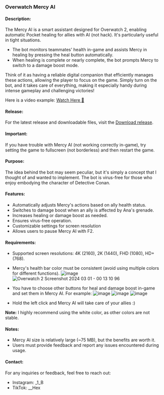 ### Overwatch Mercy AI
#### Description:
The Mercy AI is a smart assistant designed for Overwatch 2, enabling automatic Pocket healing for allies with AI (not hack). It's particularly useful in tight situations. 

- The bot monitors teammates' health in-game and assists Mercy in healing by pressing the heal button automatically.
- When healing is complete or nearly complete, the bot prompts Mercy to switch to a damage boost mode.

Think of it as having a reliable digital companion that efficiently manages these actions, allowing the player to focus on the game. Simply turn on the bot, and it takes care of everything, making it especially handy during intense gameplay and challenging victories!

Here is a video example: [Watch Here 👀](https://www.youtube.com/embed/EXC9dg-d7_c)

#### Release:
For the latest release and downloadable files, visit the [Download release](https://github.com/hexer-7/overwatch-mercy-ai/releases).

#### Important:
If you have trouble with Mercy AI (not working correctly in-game), try setting the game to fullscreen (not borderless) and then restart the game.

#### Purpose:
The idea behind the bot may seem peculiar, but it's simply a concept that I thought of and wanted to implement. The bot is virus-free for those who enjoy embodying the character of Detective Conan.

#### Features:
- Automatically adjusts Mercy's actions based on ally health status.
- Switches to damage boost when an ally is affected by Ana's grenade.
- Increases healing or damage boost as needed.
- Ensures virus-free operation.
- Customizable settings for screen resolution
- Allows users to pause Mercy AI with F2.

#### Requirements:
- Supported screen resolutions: 4K (2160), 2K (1440), FHD (1080), HD+ (768).
- Mercy's health bar color must be consistent (avoid using multiple colors for different functions).
  ![image](https://github.com/Hexer-7/Overwatch-Mercy-AI/assets/130850854/e04ea6af-83d0-4fc0-bf93-e7d14587c55e)
  ![Overwatch 2 Screenshot 2024 03 01 - 00 13 10 96](https://github.com/Hexer-7/Overwatch-Mercy-AI/assets/130850854/59921cdd-dd2e-4267-b456-4c6dea90799c)


- You have to choose other buttons for heal and damage boost in-game and set them in Mercy AI. For example:
  ![image](https://github.com/Hexer-7/Overwatch-Mercy-AI/assets/130850854/901a38b7-e73d-4ec0-bfb9-a1752e58a01c)
  ![image](https://github.com/Hexer-7/Overwatch-Mercy-AI/assets/130850854/6b0c8bd1-6e40-4a19-86ce-eb2ec12ddabd)
  ![image](https://github.com/Hexer-7/Overwatch-Mercy-AI/assets/130850854/9b01bc36-b154-4a6e-a4d4-48faab4d17ee)

- Hold the left click and Mercy AI will take care of your allies :)

**Note:** I highly recommend using the white color, as other colors are not stable.

#### Notes:
- Mercy AI size is relatively large (~75 MB), but the benefits are worth it.
- Users must provide feedback and report any issues encountered during usage.

#### Contact:
For any inquiries or feedback, feel free to reach out:
- Instagram: _1_B
- TikTok: __Hex
